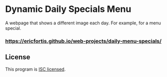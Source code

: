 # Dynamic Daily Specials Menu

A webpage that shows a different image each day. For example, for a menu special.

### https://ericfortis.github.io/web-projects/daily-menu-specials/

## License
This program is [ISC licensed](../LICENSE).
